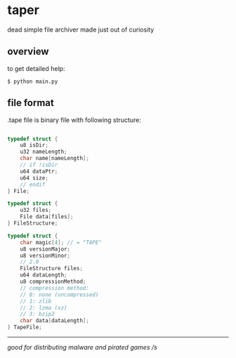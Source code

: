 
# taper
dead simple file archiver made just out of curiosity

## overview
to get detailed help:
```console
$ python main.py
```

## file format
.tape file is binary file with following structure:
```c

typedef struct {
    u8 isDir;
    u32 nameLength;
    char name[nameLength];
    // if !isDir
    u64 dataPtr;
    u64 size;
    // endif
} File;

typedef struct {
    u32 files;
    File data[files];
} FileStructure;

typedef struct {
    char magic[4]; // = "TAPE"
    u8 versionMajor;
    u8 versionMinor;
    // 2.0
    FileStructure files;
    u64 dataLength;
    u8 compressionMethod;
    // compression method:
    // 0: none (uncompressed)
    // 1: zlib
    // 2: lzma (xz)
    // 3: bzip2
    char data[dataLength];
} TapeFile;

```

---

_good for distributing malware and pirated games /s_

